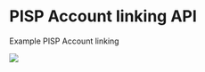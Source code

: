 # PISP Account linking API
Example PISP Account linking

![](../out/docs/sequence/PISPLinkingApi/PISP_Linking.svg)
